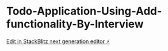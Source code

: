 # Todo-Application-Using-Add-functionality-By-Interview

[Edit in StackBlitz next generation editor ⚡️](https://stackblitz.com/~/github.com/srwaditya/Todo-Application-Using-Add-functionality-By-Interview)
